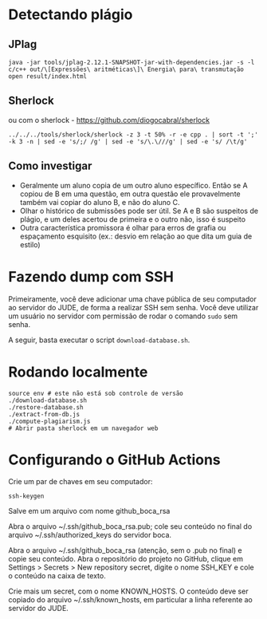 # Detectando plágio

## JPlag

```
java -jar tools/jplag-2.12.1-SNAPSHOT-jar-with-dependencies.jar -s -l c/c++ out/\[Expressões\ aritméticas\]\ Energia\ para\ transmutação
open result/index.html
```

## Sherlock

ou com o sherlock - <https://github.com/diogocabral/sherlock>

```
../../../tools/sherlock/sherlock -z 3 -t 50% -r -e cpp . | sort -t ';' -k 3 -n | sed -e 's/;/ /g' | sed -e 's/\.\///g' | sed -e 's/ /\t/g'
```

## Como investigar

- Geralmente um aluno copia de um outro aluno específico. Então se A copiou de B em uma questão, em outra questão ele provavelmente também vai copiar do aluno B, e não do aluno C.
- Olhar o histórico de submissões pode ser útil. Se A e B são suspeitos de plágio, e um deles acertou de primeira e o outro não, isso é suspeito
- Outra característica promissora é olhar para erros de grafia ou espaçamento esquisito (ex.: desvio em relação ao que dita um guia de estilo)

# Fazendo dump com SSH

Primeiramente, você deve adicionar uma chave pública de seu computador ao servidor do JUDE, de forma a realizar SSH sem senha. Você deve utilizar um usuário no servidor com permissão de rodar o comando `sudo` sem senha.

A seguir, basta executar o script `download-database.sh`.

# Rodando localmente

```
source env # este não está sob controle de versão
./download-database.sh
./restore-database.sh
./extract-from-db.js
./compute-plagiarism.js
# Abrir pasta sherlock em um navegador web
```

# Configurando o GitHub Actions

Crie um par de chaves em seu computador:

```
ssh-keygen
```

Salve em um arquivo com nome github_boca_rsa

Abra o arquivo ~/.ssh/github_boca_rsa.pub; cole seu conteúdo no final do arquivo ~/.ssh/authorized_keys do servidor boca.

Abra o arquivo ~/.ssh/github_boca_rsa (atenção, sem o .pub no final) e copie seu conteúdo. Abra o repositório do  projeto no GitHub, clique em Settings > Secrets > New repository secret, digite o nome SSH_KEY e cole o conteúdo na caixa de texto.

Crie mais um secret, com o nome KNOWN_HOSTS. O conteúdo deve ser copiado do arquivo ~/.ssh/known_hosts, em particular a linha referente ao servidor do JUDE.
